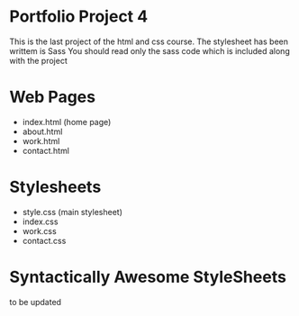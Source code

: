 # Portfolio Project 4
This is the last project of the html and css course.
The stylesheet has been writtem is Sass
You should read only the sass code which is included along with the project
# Web Pages
* index.html (home page)
* about.html
* work.html
* contact.html
# Stylesheets
* style.css (main stylesheet)
* index.css
* work.css
* contact.css
# Syntactically Awesome StyleSheets
to be updated 